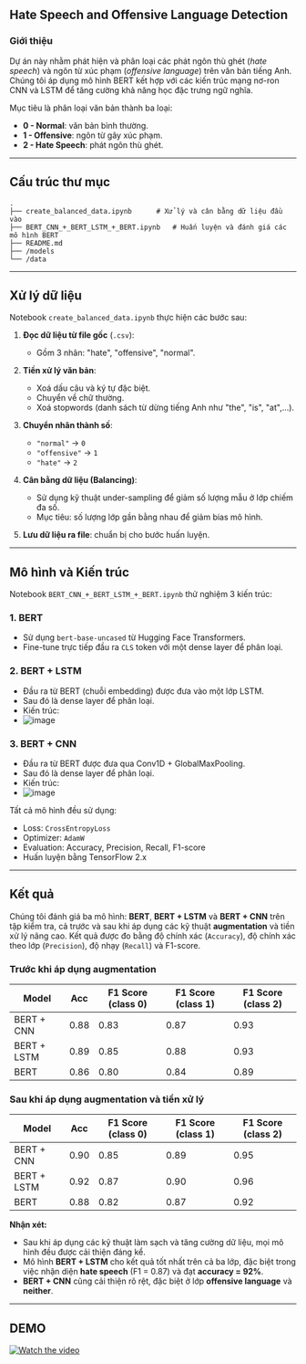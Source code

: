 ##  Hate Speech and Offensive Language Detection

###  Giới thiệu

Dự án này nhằm phát hiện và phân loại các phát ngôn thù ghét (*hate speech*) và ngôn từ xúc phạm (*offensive language*) trên văn bản tiếng Anh. Chúng tôi áp dụng mô hình BERT kết hợp với các kiến trúc mạng nơ-ron CNN và LSTM để tăng cường khả năng học đặc trưng ngữ nghĩa.

Mục tiêu là phân loại văn bản thành ba loại:

* **0 - Normal**: văn bản bình thường.
* **1 - Offensive**: ngôn từ gây xúc phạm.
* **2 - Hate Speech**: phát ngôn thù ghét.

---

##  Cấu trúc thư mục

```
.
├── create_balanced_data.ipynb      # Xử lý và cân bằng dữ liệu đầu vào
├── BERT_CNN_+_BERT_LSTM_+_BERT.ipynb   # Huấn luyện và đánh giá các mô hình BERT
├── README.md
├── /models                         
└── /data                           
```

---

##  Xử lý dữ liệu

Notebook `create_balanced_data.ipynb` thực hiện các bước sau:

1. **Đọc dữ liệu từ file gốc** (`.csv`):

   * Gồm 3 nhãn: "hate", "offensive", "normal".

2. **Tiền xử lý văn bản**:

   * Xoá dấu câu và ký tự đặc biệt.
   * Chuyển về chữ thường.
   * Xoá stopwords (danh sách từ dừng tiếng Anh như "the", "is", "at",...).

3. **Chuyển nhãn thành số**:

   * `"normal"` → `0`
   * `"offensive"` → `1`
   * `"hate"` → `2`

4. **Cân bằng dữ liệu (Balancing)**:

   * Sử dụng kỹ thuật under-sampling để giảm số lượng mẫu ở lớp chiếm đa số.
   * Mục tiêu: số lượng lớp gần bằng nhau để giảm bias mô hình.

5. **Lưu dữ liệu ra file**: chuẩn bị cho bước huấn luyện.

---

##  Mô hình và Kiến trúc

Notebook `BERT_CNN_+_BERT_LSTM_+_BERT.ipynb` thử nghiệm 3 kiến trúc:

### 1. **BERT**

* Sử dụng `bert-base-uncased` từ Hugging Face Transformers.
* Fine-tune trực tiếp đầu ra `CLS` token với một dense layer để phân loại.

### 2. **BERT + LSTM**

* Đầu ra từ BERT (chuỗi embedding) được đưa vào một lớp LSTM.
* Sau đó là dense layer để phân loại.
* Kiến trúc:
* ![image](https://github.com/user-attachments/assets/5c7bb519-5679-4784-80e1-f57fc8f1ab2e)


### 3. **BERT + CNN**

* Đầu ra từ BERT được đưa qua Conv1D + GlobalMaxPooling.
* Sau đó là dense layer để phân loại.
* Kiến trúc: 
* ![image](https://github.com/user-attachments/assets/81de390d-8654-4efc-b605-3e7b796ddc63)


Tất cả mô hình đều sử dụng:

* Loss: `CrossEntropyLoss`
* Optimizer: `AdamW`
* Evaluation: Accuracy, Precision, Recall, F1-score
* Huấn luyện bằng TensorFlow 2.x

---

##  Kết quả 

Chúng tôi đánh giá ba mô hình: **BERT**, **BERT + LSTM** và **BERT + CNN** trên tập kiểm tra, cả trước và sau khi áp dụng các kỹ thuật **augmentation** và tiền xử lý nâng cao. Kết quả được đo bằng độ chính xác (`Accuracy`), độ chính xác theo lớp (`Precision`), độ nhạy (`Recall`) và F1-score.

###  Trước khi áp dụng augmentation

| Model        | Acc | F1 Score (class 0) | F1 Score (class 1) | F1 Score (class 2) |
|--------------|-----|------------------|------------------------|--------------|
| BERT + CNN   | 0.88 | 0.83        | 0.87                   | 0.93     |
| BERT + LSTM  | 0.89 | 0.85        | 0.88                   | 0.93     |
| BERT         | 0.86 | 0.80            | 0.84                   | 0.89         |

###  Sau khi áp dụng augmentation và tiền xử lý 

| Model        | Acc | F1 Score (class 0) | F1 Score (class 1) | F1 Score (class 2) |
|--------------|-----|------------------|------------------------|--------------|
| BERT + CNN   | 0.90 | 0.85        | 0.89               | 0.95     |
| BERT + LSTM  | 0.92 | 0.87    | 0.90               | 0.96     |
| BERT         | 0.88     | 0.82        | 0.87                   | 0.92         |

 **Nhận xét:**
- Sau khi áp dụng các kỹ thuật làm sạch và tăng cường dữ liệu, mọi mô hình đều được cải thiện đáng kể.
- Mô hình **BERT + LSTM** cho kết quả tốt nhất trên cả ba lớp, đặc biệt trong việc nhận diện **hate speech** (F1 = 0.87) và đạt **accuracy = 92%**.
- **BERT + CNN** cũng cải thiện rõ rệt, đặc biệt ở lớp **offensive language** và **neither**.

---
## DEMO

[![Watch the video](https://img.youtube.com/vi/Ukwrk8WAQPU/0.jpg)](https://youtu.be/Ukwrk8WAQPU)

